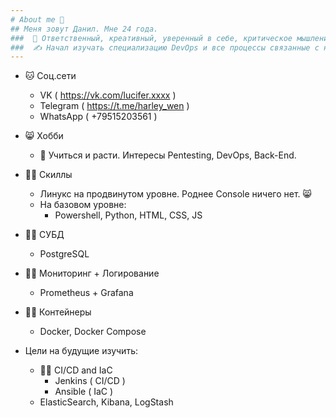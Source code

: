```yaml
---
# About me 👋 
## Меня зовут Данил. Мне 24 года. 
###  🧐 Ответственный, креативный, уверенный в себе, критическое мышление. 
###  ✍ Начал изучать специализацию DevOps и все процессы связанные с ней.
---
```


- 🐱 Соц.сети
  - VK ( https://vk.com/lucifer.xxxx )
  - Telegram ( https://t.me/harley_wen )
  - WhatsApp ( +79515203561 )
- 😸 Хобби
  - 👾 Учиться и расти. Интересы Pentesting, DevOps, Back-End.

- 🧑‍💻 Скиллы
  - Линукс на продвинутом уровне. Роднее Console ничего нет. 😸
  - На базовом уровне:
    - Powershell, Python, HTML, CSS, JS
- 🧑‍💻 СУБД
  - PostgreSQL
- 🧑‍💻 Мониторинг + Логирование
  - Prometheus + Grafana
- 🧑‍💻 Контейнеры
  - Docker, Docker Compose

- Цели на будущие изучить:
  - 🧑‍💻 CI/CD and IaC
      - Jenkins ( CI/CD )
      - Ansible ( IaC )
  - ElasticSearch, Kibana, LogStash


